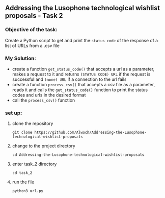 ## Addressing the Lusophone technological wishlist proposals - Task 2
### Objective of the task:
  Create a Python script to get and print the `status code` of the response of a list of URLs from a .csv file
### My Solution:
  - create a function `get_status_code()` that accepts a url as a parameter, makes a request to it and returns `(STATUS CODE) URL` if the request is successful and `(none) URL` if a connection to the url fails
  - create a function `process_csv()` that accepts a csv file as a parameter, reads it and calls the `get_status_code()` function to print the status codes and urls in the desired format  
  - call the `process_csv()` function
### set up:
1. clone the repository
   ```
   git clone https://github.com/Alwoch/Addressing-the-Lusophone-technological-wishlist-proposals
   ```
3. change to the project directory
   ```
   cd Addressing-the-Lusophone-technological-wishlist-proposals
   ```
5. enter task_2 directory
   ```
   cd task_2
   ```
7. run the file
   ```
   python3 url.py
   ```

